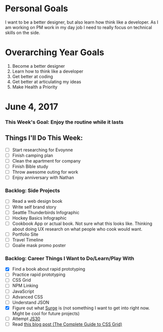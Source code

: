 Personal Goals
==============

I want to be a better designer, but also learn how think like a developer. As I am working on PM work in my day job I need to really focus on technical skills on the side.

# Overarching Year Goals
1. Become a better designer
2. Learn how to think like a developer
3. Get better at coding
4. Get better at articulating my ideas
5. Make Health a Priority

# June 4, 2017

### This Week's Goal: Enjoy the routine while it lasts

## Things I'll Do This Week:
- [ ] Start researching for Evoynne
- [ ] Finish camping plan
- [ ] Clean the apartment for company
- [ ] Finish Bible study
- [ ] Throw awesome outing for work
- [ ] Enjoy anniversary with Nathan

### Backlog: Side Projects
- [ ] Read a web design book
- [ ] Write self brand story
- [ ] Seattle Thunderbirds Infographic
- [ ] Hockey Basics Infographic
- [ ] Cookbook App or actual book. Not sure what this looks like. Thinking about doing UX research on what people who cook would want.
- [ ] Portfolio Site
- [ ] Travel Timeline
- [ ] Goalie mask promo poster

### Backlog: Career Things I Want to Do/Learn/Play With
- [X] Find a book about rapid prototyping
- [ ] Practice rapid prototyping
- [ ] CSS Grid
- [ ] NPM Linking
- [ ] JavaScript
- [ ] Advanced CSS
- [ ] Understand JSON
- [x] Figure out what [Surge](http://surge.sh/) is (not something I want to get into right now. Might be cool for future projects)
- [ ] Attempt [JS30](https://javascript30.com/)
- [ ] Read [this blog post (The Complete Guide to CSS Grid)](https://css-tricks.com/snippets/css/complete-guide-grid)
